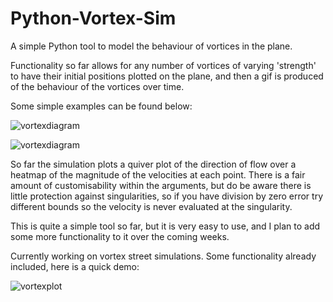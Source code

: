 # Python-Vortex-Sim
A simple Python tool to model the behaviour of vortices in the plane.

Functionality so far allows for any number of vortices of varying 'strength' to have their initial positions plotted on the plane, and then a gif is produced of the behaviour of the vortices over time.

Some simple examples can be found below:

![vortexdiagram](https://user-images.githubusercontent.com/79726292/119240588-7f236e80-bb48-11eb-9109-cb676fb66c25.gif)

![vortexdiagram](https://user-images.githubusercontent.com/79726292/119240754-cb22e300-bb49-11eb-9cdf-b1097a1c6bf8.gif)

So far the simulation plots a quiver plot of the direction of flow over a heatmap of the magnitude of the velocities at each point. There is a fair amount of customisability within the arguments, but do be aware there is little protection against singularities, so if you have division by zero error try different bounds so the velocity is never evaluated at the singularity. 

This is quite a simple tool so far, but it is very easy to use, and I plan to add some more functionality to it over the coming weeks.

Currently working on vortex street simulations. Some functionality already included, here is a quick demo:

![vortexplot](https://user-images.githubusercontent.com/79726292/119266355-623b7980-bbe2-11eb-8748-0172ebda7498.gif)
